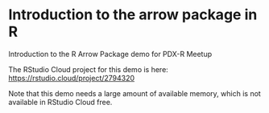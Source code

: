 # Introduction to the arrow package in R

Introduction to the R Arrow Package demo for PDX-R Meetup

The RStudio Cloud project for this demo is here: https://rstudio.cloud/project/2794320

Note that this demo needs a large amount of available memory, which is not available in RStudio Cloud free.